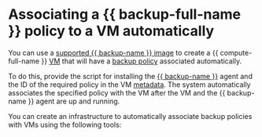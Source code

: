 # Associating a {{ backup-full-name }} policy to a VM automatically


You can use a [supported {{ backup-name }} image](../../backup/concepts/vm-connection.md#os) to create a {{ compute-full-name }} [VM](../../compute/concepts/vm.md) that will have a [backup policy](../../backup/concepts/policy.md) associated automatically. 

To do this, provide the script for installing the [{{ backup-name }}](../../backup/concepts/agent.md) agent and the ID of the required policy in the VM [metadata](../../compute/concepts/vm-metadata.md). The system automatically associates the specified policy with the VM after the VM and the {{ backup-name }} agent are up and running.

You can create an infrastructure to automatically associate backup policies with VMs using the following tools: